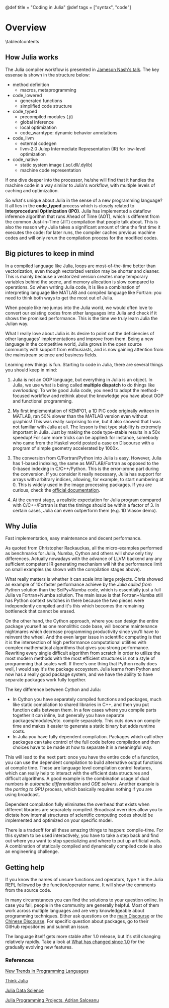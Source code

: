 @def title = "Coding in Julia"
@def tags = ["syntax", "code"]

# Overview

\tableofcontents <!-- you can use \toc as well -->

## How Julia works

The Julia compiler workflow is presented in [Jameson Nash's talk](https://www.youtube.com/watch?v=7KGZ_9D_DbI&list=WL&index=6). The key essense is shown in the structure below:
* method definition
  * macros, metaprogramming
* code_lowered
  * generated functions
  * simplified code structure
* code_typed
  * precompiled modules (.ji)
  * global inference
  * local optimization
  * code_warntype: dynamic behavior annotations
* code_llvm
  * external codegen
  * llvm-2.0 Julep Intermediate Representation (IR) for low-level optimization
* code_native
  * static system image (.so/.dll/.dylib)
  * machine code representation

If one dive deeper into the processor, he/she will find that it handles the machine code in a way similar to Julia's workflow, with multiple levels of caching and optimization.

So what's unique about Julia in the sense of a new programming language? It all lies in the **code_typed** process which is closely related to **Interprocedural Optimization (IPO)**. Julia has implemented a dataflow inference algorithm that runs Ahead of Time (AOT), which is different from the common Just-In-Time (JIT) compilation that people talk about. This is also the reason why Julia takes a significant amount of time the first time it executes the code: for later runs, the compiler caches previous machine codes and will only rerun the compilation process for the modified codes.

## Big pictures to keep in mind

In a compiled language like Julia, loops are most-of-the-time better than vectorization, even though vectorized version may be shorter and cleaner. This is mainly because a vectorized version creates many temporary variables behind the scene, and memory allocation is slow compared to operations. So when writing Julia code, it is like a combination of interpreting language like MATLAB and compiled language like Fortran: you need to think both ways to get the most out of Julia.

When people like me jumps into the Julia world, we would often love to convert our existing codes from other languages into Julia and check if it shows the promised performance. This is the time we truly learn Julia the Julian way.

What I really love about Julia is its desire to point out the deficiencies of other languages' implementations and improve from them. Being a new language in the competitive world, Julia grows in the open source community with support from enthusiasts, and is now gaining attention from the mainstream science and business fields.

Learning new things is fun. Starting to code in Julia, there are several things you should keep in mind:

1. Julia is not an OOP language, but everything in Julia is an object. In Julia, we use what is being called **multiple dispatch** to do things like _overloading_. To write good Julia code, you need to adopt the method-focused workflow and rethink about the knowledge you have about OOP and functional programming.

2. My first implementation of KEMPO1, a 1D PIC code originally writeen in MATLAB, ran 50% slower than the MATLAB version even without graphics! This was really surprising to me, but it also showed that I was not familiar with Julia at all. The lesson is that type stability is extremely important in Julia. Just by making the code type-stable results in a 50x speedup! For sure more tricks can be applied: for instance, somebody who came from the Haskel world posted a case on Discourse with a program of simple geometry accelerated by 1000x.

3. The conversion from C/Fortran/Python into Julia is easy. However, Julia has 1-based indexing, the same as MATLAB/Fortran as opposed to the 0-based indexing in C/C++/Python. This is the error-prone part during the conversion. If you consider it really necessary, Julia has support for arrays with arbitrary indices, allowing, for example, to start numbering at 0. This is widely used in the image processing packages. If you are curious, check the [official documentation](https://docs.julialang.org/en/v1/devdocs/offset-arrays/).

4. At the current stage, a realistic expectation for Julia program compared with C/C++/Fortran is that the timings should be within a factor of 3. In certain cases, Julia can even outperform them (e.g. 1D Vlasov demo).

## Why Julia

Fast implementation, easy maintenance and decent performance.

As quoted from Christopher Rackauckas, all the micro-examples performed as benchmarks for Julia, Numba, Cython and others will show only tiny differences. Actually nowadays with the advance of LLVM backend any any sufficient competent IR generating mechanism will hit the performance limit on small examples (as shown with the compilation stages above).

What really matters is whether it can scale into large projects. Chris showed an example of 10x faster performance achieve by the _Julia called from Python_ solution than the SciPy+Numba code, which is essentially just a full Julia vs Fortran+Numba solution.
The main issue is that Fortran+Numba still has Python context switches in there because the two pieces were independently compiled and it's this which becomes the remaining bottleneck that cannot be erased.

On the other hand, the Cython approach, where you can design the entire package yourself as one monolithic code base, will become maintenance nightmares which decrease programming productivity since you'll have to reinvent the wheel.
And the even larger issue in scientific computing is that it is the intersection of high performance computational utilities with complex mathematical algorithms that gives you strong performance.
Rewriting every single difficult algorithm from scratch in order to utilize the most modern methods with the most efficient structures is not a style of programming that scales well.
If there's one thing that Python really does well, I would say it's the package ecosystem.
Julia learns from Python and now has a really good package system, and we have the ability to have separate packages work fully together.

The key difference between Cython and Julia:
* In Cython you have separately compiled functions and packages, much like static compilation to shared libraries in C++, and then you put function calls between them. In a few cases where you compile parts together it can inline, but generally you have separate packages/modules/etc. compile separately. This cuts down on compile time and makes it easier to generate a static binary but adds runtime costs.
* In Julia you have fully dependent compilation. Packages which call other packages can take control of the full code before compilation and then choices have to be made at how to separate it in a meaningful way.

This will lead to the next part: once you have the entire code of a function, you can use the dependent compilation to build alternative output functions at compile time. These are language level compilation control features, which can really help to interact with the efficient data structures and difficult algorithms.
A good example is the combination usage of dual numbers in _automatic differentiation_ and _ODE solvers_.
Another example is the _porting to GPU_ process, which basically requires nothing if you are using broadcast.

Dependent compilation fully eliminates the overhead that exists when different libraries are separately compiled. Broadcast overrides allow you to dictate how internal structures of scientific computing codes should be implemented and optimized on your specific model.

There is a tradeoff for all these amazing things to happen: compile-time. For this system to be used interactively, you have to take a step back and find out where you want to stop specializing and where to put up artificial walls. A combination of statically compiled and dynamically compiled code is also an engineering challenge.

## Getting help

If you know the names of unsure functions and operators, type `?` in the Julia REPL followed by the function/operator name. It will show the comments from the source code.

In many circumstances you can find the solutions to your question online.
In case you fail, people in the community are generally helpful. Most of them work across multiple languages and are very knowledgeable about programming techniques. Either ask questions on the [main Discourse](https://discourse.julialang.org/) or the [Chinese Discourse](https://discourse.juliacn.com/). For specific question about packages, go to their GitHub repositories and submit an issue.

The language itself gets more stable after 1.0 release, but it's still changing relatively rapidly. Take a look at [What has changed since 1.0](https://www.oxinabox.net/2021/02/13/Julia-1.6-what-has-changed-since-1.0.html) for the gradually evolving new features.

### References

[New Trends in Programming Languages](https://www.juliabloggers.com/new-trends-in-programming-languages/)

[Think Julia](https://benlauwens.github.io/ThinkJulia.jl/latest/book.html#_copyright)

[Julia Data Science](https://juliadatascience.io/)

[Julia Programming Projects, Adrian Salceanu](https://github.com/PacktPublishing/Julia-Programming-Projects)
